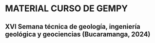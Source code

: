 # MATERIAL CURSO DE GEMPY
## XVI Semana técnica de geología, ingeniería geológica y geociencias (Bucaramanga, 2024)
